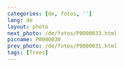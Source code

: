```yaml
---
categories: [de, fotos, '']
lang: de
layout: photo
next_photo: /de/fotos/P0000033.html
picname: P0000030
prev_photo: /de/fotos/P0000031.html
tags: [Trees]
---
```

